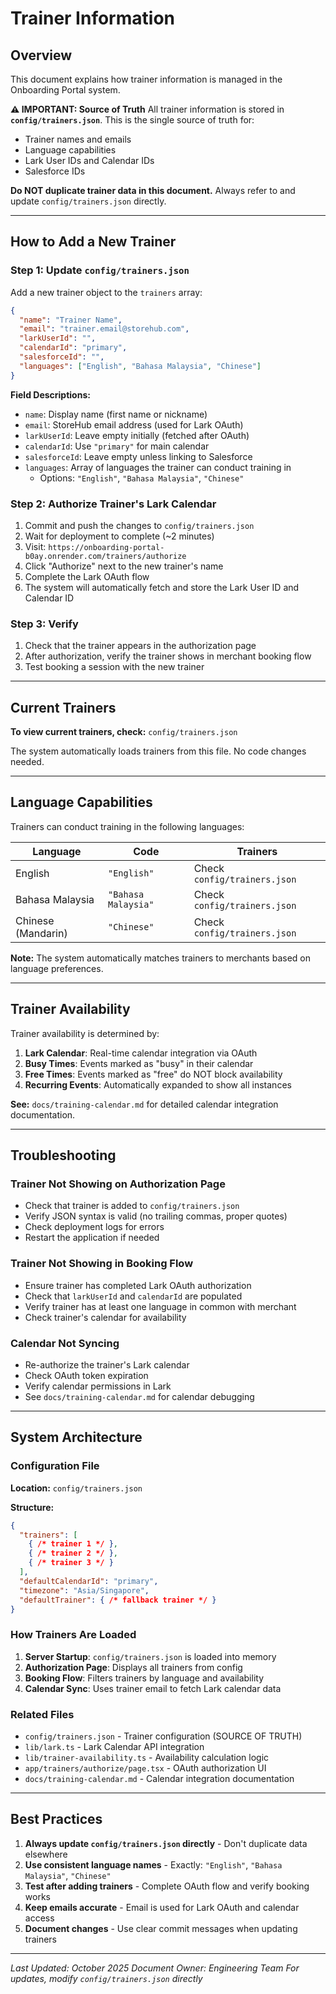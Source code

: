 # Trainer Information

## Overview
This document explains how trainer information is managed in the Onboarding Portal system.

**⚠️ IMPORTANT: Source of Truth**
All trainer information is stored in **`config/trainers.json`**. This is the single source of truth for:
- Trainer names and emails
- Language capabilities
- Lark User IDs and Calendar IDs
- Salesforce IDs

**Do NOT duplicate trainer data in this document.** Always refer to and update `config/trainers.json` directly.

---

## How to Add a New Trainer

### Step 1: Update `config/trainers.json`

Add a new trainer object to the `trainers` array:

```json
{
  "name": "Trainer Name",
  "email": "trainer.email@storehub.com",
  "larkUserId": "",
  "calendarId": "primary",
  "salesforceId": "",
  "languages": ["English", "Bahasa Malaysia", "Chinese"]
}
```

**Field Descriptions:**
- `name`: Display name (first name or nickname)
- `email`: StoreHub email address (used for Lark OAuth)
- `larkUserId`: Leave empty initially (fetched after OAuth)
- `calendarId`: Use `"primary"` for main calendar
- `salesforceId`: Leave empty unless linking to Salesforce
- `languages`: Array of languages the trainer can conduct training in
  - Options: `"English"`, `"Bahasa Malaysia"`, `"Chinese"`

### Step 2: Authorize Trainer's Lark Calendar

1. Commit and push the changes to `config/trainers.json`
2. Wait for deployment to complete (~2 minutes)
3. Visit: `https://onboarding-portal-b0ay.onrender.com/trainers/authorize`
4. Click "Authorize" next to the new trainer's name
5. Complete the Lark OAuth flow
6. The system will automatically fetch and store the Lark User ID and Calendar ID

### Step 3: Verify

1. Check that the trainer appears in the authorization page
2. After authorization, verify the trainer shows in merchant booking flow
3. Test booking a session with the new trainer

---

## Current Trainers

**To view current trainers, check:** `config/trainers.json`

The system automatically loads trainers from this file. No code changes needed.

---

## Language Capabilities

Trainers can conduct training in the following languages:

| Language | Code | Trainers |
|----------|------|----------|
| English | `"English"` | Check `config/trainers.json` |
| Bahasa Malaysia | `"Bahasa Malaysia"` | Check `config/trainers.json` |
| Chinese (Mandarin) | `"Chinese"` | Check `config/trainers.json` |

**Note:** The system automatically matches trainers to merchants based on language preferences.

---

## Trainer Availability

Trainer availability is determined by:
1. **Lark Calendar**: Real-time calendar integration via OAuth
2. **Busy Times**: Events marked as "busy" in their calendar
3. **Free Times**: Events marked as "free" do NOT block availability
4. **Recurring Events**: Automatically expanded to show all instances

**See:** `docs/training-calendar.md` for detailed calendar integration documentation.

---

## Troubleshooting

### Trainer Not Showing on Authorization Page
- Check that trainer is added to `config/trainers.json`
- Verify JSON syntax is valid (no trailing commas, proper quotes)
- Check deployment logs for errors
- Restart the application if needed

### Trainer Not Showing in Booking Flow
- Ensure trainer has completed Lark OAuth authorization
- Check that `larkUserId` and `calendarId` are populated
- Verify trainer has at least one language in common with merchant
- Check trainer's calendar for availability

### Calendar Not Syncing
- Re-authorize the trainer's Lark calendar
- Check OAuth token expiration
- Verify calendar permissions in Lark
- See `docs/training-calendar.md` for calendar debugging

---

## System Architecture

### Configuration File
**Location:** `config/trainers.json`

**Structure:**
```json
{
  "trainers": [
    { /* trainer 1 */ },
    { /* trainer 2 */ },
    { /* trainer 3 */ }
  ],
  "defaultCalendarId": "primary",
  "timezone": "Asia/Singapore",
  "defaultTrainer": { /* fallback trainer */ }
}
```

### How Trainers Are Loaded

1. **Server Startup**: `config/trainers.json` is loaded into memory
2. **Authorization Page**: Displays all trainers from config
3. **Booking Flow**: Filters trainers by language and availability
4. **Calendar Sync**: Uses trainer email to fetch Lark calendar data

### Related Files

- `config/trainers.json` - Trainer configuration (SOURCE OF TRUTH)
- `lib/lark.ts` - Lark Calendar API integration
- `lib/trainer-availability.ts` - Availability calculation logic
- `app/trainers/authorize/page.tsx` - OAuth authorization UI
- `docs/training-calendar.md` - Calendar integration documentation

---

## Best Practices

1. **Always update `config/trainers.json` directly** - Don't duplicate data elsewhere
2. **Use consistent language names** - Exactly: `"English"`, `"Bahasa Malaysia"`, `"Chinese"`
3. **Test after adding trainers** - Complete OAuth flow and verify booking works
4. **Keep emails accurate** - Email is used for Lark OAuth and calendar access
5. **Document changes** - Use clear commit messages when updating trainers

---

*Last Updated: October 2025*
*Document Owner: Engineering Team*
*For updates, modify `config/trainers.json` directly*